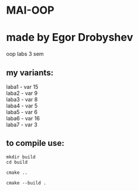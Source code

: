 # MAI-OOP
# made by Egor Drobyshev
oop labs 3 sem

## my variants:

laba1 - var 15  
laba2 - var 9  
laba3 - var 8  
laba4 - var 5  
laba5 - var 6  
laba6 - var 16  
laba7 - var 3  

## to compile use:

```
mkdir build
cd build

cmake ..

cmake --build .
```
